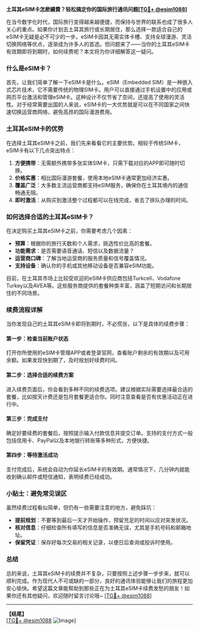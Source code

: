 **土耳其eSIM卡怎麽續費？轻松搞定你的国际旅行通讯问题[[TG💪+ @esim1088](https://t.me/s/esim1088)]**

在当今数字化时代，国际旅行变得越来越便捷，而保持与世界的联系也成了很多人关心的重点。如果你计划去土耳其旅行或长期居住，那么选择一款适合自己的eSIM卡无疑是必不可少的一步。eSIM卡因其无需实体卡槽、支持全球漫游、灵活切换网络等优点，逐渐成为许多人的首选。但问题来了——当你的土耳其eSIM卡有效期即将到期时，如何续费呢？本文将为你详细解答这一疑问。

### 什么是eSIM卡？

首先，让我们简单了解一下eSIM卡是什么。eSIM（Embedded SIM）是一种嵌入式芯片技术，它不需要传统的物理SIM卡。用户可以直接通过手机设置中的应用或网页平台激活和管理eSIM卡。这种设计不仅节省了空间，还提高了使用的灵活性。对于经常需要出国的人来说，eSIM卡的一大优势就是可以在不同国家之间快速切换运营商网络，避免高昂的国际漫游费用。

### 土耳其eSIM卡的优势

在选择土耳其eSIM卡之前，我们先来看看它的主要优势。相较于传统SIM卡，eSIM卡有以下几点突出特点：

1. **方便携带**：无需额外携带多张实体SIM卡，只需下载对应的APP即可随时切换。
2. **价格实惠**：相比国际漫游套餐，使用本地eSIM卡通常更加经济实惠。
3. **覆盖广泛**：大多数主流运营商都支持eSIM服务，确保你在土耳其境内的通信畅通无阻。
4. **即时激活**：从购买到激活整个过程都可以在线完成，省去了排队办理的时间。

### 如何选择合适的土耳其eSIM卡？

在决定购买土耳其eSIM卡之前，你需要考虑几个因素：

- **预算**：根据你的旅行天数和个人需求，挑选性价比高的套餐。
- **功能需求**：是否需要语音通话、短信以及数据流量？
- **运营商口碑**：了解当地运营商的服务质量和信号覆盖情况。
- **支持设备**：确认你的手机或其他移动设备是否兼容eSIM功能。

目前，在土耳其市场上比较受欢迎的eSIM卡供应商包括Turkcell、Vodafone Turkey以及AVEA等。这些服务商提供的套餐种类丰富，涵盖了短期访问和长期居住的不同场景。

### 续费流程详解

当你发现自己的土耳其eSIM卡即将到期时，不必慌张，以下是具体的续费步骤：

#### 第一步：检查当前账户状态

打开你所使用的eSIM卡管理APP或者登录官网，查看账户剩余的有效期以及可用余额。如果发现快到期了，及时规划好续费时间。

#### 第二步：选择合适的续费方案

进入续费页面后，你会看到多种不同的续费选项。建议根据实际需要选择最合适的套餐，比如按天计费还是包月套餐更适合你。同时注意查看是否有优惠活动正在进行中。

#### 第三步：完成支付

确定好要续费的套餐后，按照提示输入付款信息并提交订单。支持的支付方式一般包括信用卡、PayPal以及本地银行转账等多种形式，方便快捷。

#### 第四步：等待激活成功

支付完成后，系统会自动为你延长eSIM卡的有效期。通常情况下，几分钟内就能收到确认邮件或短信通知，表明续费已经成功。

### 小贴士：避免常见误区

虽然续费过程看似简单，但仍有一些需要注意的地方，避免踩坑：

- **提前规划**：不要等到最后一天才开始操作，预留充足的时间以应对突发状况。
- **核对信息**：仔细检查所有填写的信息是否准确无误，尤其是手机号码和邮箱地址。
- **保留凭证**：保存好每次交易的相关记录，以便日后查询或投诉时使用。

### 总结

总的来说，土耳其eSIM卡的续费并不复杂，只要按照上述步骤一步步来，就可以顺利完成。作为现代人不可或缺的一部分，良好的通讯体验能够让我们的旅程更加安心愉快。希望这篇文章能帮助到那些正在为土耳其eSIM卡续费发愁的朋友！如果你还有其他疑问，欢迎随时留言讨论哦~ [[TG💪+ @esim1088](https://t.me/s/esim1088)]

---

**【结尾】**  
[[TG💪+ @esim1088](https://t.me/s/esim1088) ![Image](https://i.postimg.cc/4NQfJmqS/Snipaste-2025-05-13-00-14-12.png)]